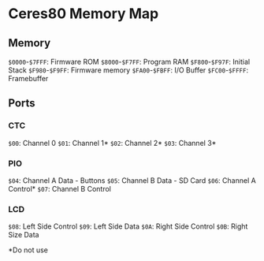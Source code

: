 # Ceres80 Memory Map

## Memory
`$0000`-`$7FFF`: Firmware ROM
`$8000`-`$F7FF`: Program RAM
`$F800`-`$F97F`: Initial Stack
`$F980`-`$F9FF`: Firmware memory
`$FA00`-`$FBFF`: I/O Buffer
`$FC00`-`$FFFF`: Framebuffer

## Ports

### CTC
`$00`: Channel 0
`$01`: Channel 1*
`$02`: Channel 2*
`$03`: Channel 3*

### PIO
`$04`: Channel A Data
	- Buttons
`$05`: Channel B Data
	- SD Card
`$06`: Channel A Control*
`$07`: Channel B Control

### LCD
`$08`: Left Side Control
`$09`: Left Side Data
`$0A`: Right Side Control
`$0B`: Right Size Data

*Do not use

